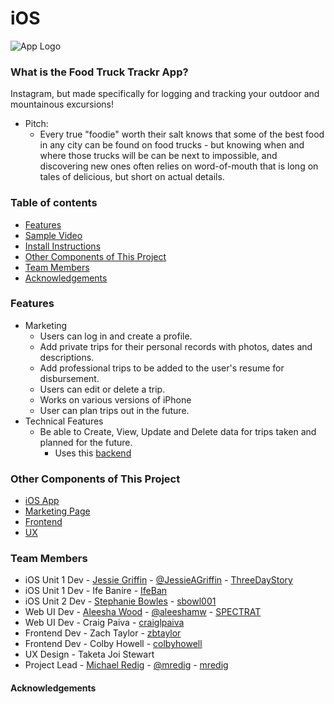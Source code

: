 # iOS
![App Logo](https://github.com/Build-Week-FoodTruck-Trackr1/iOS/Logo_1.png)

### What is the Food Truck Trackr App?
Instagram, but made specifically for logging and tracking your outdoor and mountainous excursions!

* Pitch:
  * Every true "foodie" worth their salt knows that some of the best food in any city can be found on food trucks - but knowing when and where those trucks will be can be next to impossible, and discovering new ones often relies on word-of-mouth that is long on tales of delicious, but short on actual details.

### Table of contents
* [Features](#features)
* [Sample Video](#Sample-Video)
* [Install Instructions](#install-instructions)
* [Other Components of This Project](#other-components-of-this-project)
* [Team Members](#team-members)
* [Acknowledgements](#acknowledgements)

### Features
* Marketing
	* Users can log in and create a profile. 
	* Add private trips for their personal records with photos, dates and descriptions. 
	* Add professional trips to be added to the user's resume for disbursement.
	* Users can edit or delete a trip.
	* Works on various versions of iPhone
	* User can plan trips out in the future.
* Technical Features
	* Be able to Create, View, Update and Delete data for trips taken and planned for the future.
		* Uses this [backend](https://github.com/guidr-bw/guidr-BE)
		
### Other Components of This Project
- [iOS App](https://github.com/build-week-guidr-august-2019/Mobile-App)
- [Marketing Page](https://github.com/build-week-guidr-august-2019/Marketing-Page)
- [Frontend](https://github.com/build-week-guidr-august-2019/Front-End)
- [UX](https://www.figma.com/file/nnl2C3EkGxGdUvvMjdv0BT/Guidr-Wireframes?node-id=17089%3A424)

### Team Members
- iOS Unit 1 Dev - [Jessie Griffin](https://www.linkedin.com/in/jessie-ann-griffin/) - [@JessieAGriffin](https://twitter.com/jessieagriffin) - [ThreeDayStory](https://github.com/ThreeDayStory)
- iOS Unit 1 Dev - Ife Banire - [IfeBan](https://github.com/IfeBan)
- iOS Unit 2 Dev - [Stephanie Bowles](https://www.linkedin.com/in/stephanie-bowles-a5376261/) - [sbowl001](https://github.com/sbowl001)
- Web UI Dev - [Aleesha Wood](https://www.linkedin.com/in/aleesha-wood/) - [@aleeshamw](https://twitter.com/aleeshamw) - [SPECTRAT](https://github.com/SPECTRAT)
- Web UI Dev - Craig Paiva - [craiglpaiva](https://github.com/craiglpaiva)
- Frontend Dev - Zach Taylor - [zbtaylor](https://github.com/zbtaylor)
- Frontend Dev - Colby Howell - [colbyhowell](https://github.com/colbyhowell)
- UX Design - Taketa Joi Stewart
- Project Lead - [Michael Redig](https://www.linkedin.com/in/michael-redig/) - [@mredig](https://twitter.com/mredig) - [mredig](https://github.com/mredig)

#### Acknowledgements
